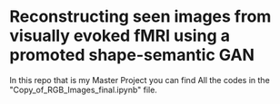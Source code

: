 # Reconstructing seen images from visually evoked fMRI using a promoted shape-semantic GAN

In this repo that is my Master Project you can find All the codes in the "Copy_of_RGB_Images_final.ipynb" file.

